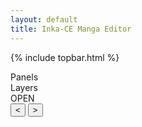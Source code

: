 ```yaml
---
layout: default
title: Inka-CE Manga Editor
---
```


{% include topbar.html %}

<!-- Sidebar -->
<aside class="sidebar">
  <div class="area-header">Panels</div>
  <div id="sidebar-panels">
    <!-- Panels will be injected here -->
  </div>
</aside>

<!-- Canvas Area -->
<main class="canvas-container">
  <div id="canvas-wrapper">
    <canvas id="mangaCanvas"></canvas>
  </div>
  <div id="canvas-controls">
    <!-- Zoom, crop, layer buttons -->
  </div>
</main>

<!-- Layer Panel -->
<aside id="layer-panel">
  <div class="area-header">Layers</div>
  <div id="layer-controls">
    <!-- Layer buttons and preview -->
  </div>
</aside>

<!-- Bottom Drawer -->
<div id="btm-drawer" class="btm-drawer btm-closed">
  <div id="btm-drawer-handle" class="btm-drawer-handle neon-text">OPEN</div>
  <div class="btm-drawer-content">
    <div id="btm-image-container"></div>
    <button id="btm-scroll-left" class="btm-scroll-btn">&lt;</button>
    <button id="btm-scroll-right" class="btm-scroll-btn">&gt;</button>
  </div>
</div>

<!-- Toast Notifications -->
<div id="sp-manga-toastContainer" class="position-fixed bottom-0 end-0 p-3"></div>
